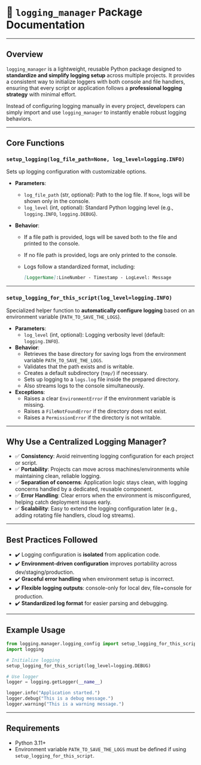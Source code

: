 # 📖 `logging_manager` Package Documentation

------

## Overview

`logging_manager` is a lightweight, reusable Python package designed to **standardize and simplify logging setup** across multiple projects.
 It provides a consistent way to initialize loggers with both console and file handlers, ensuring that every script or application follows a **professional logging strategy** with minimal effort.

Instead of configuring logging manually in every project, developers can simply import and use `logging_manager` to instantly enable robust logging behaviors.

------

## Core Functions

### `setup_logging(log_file_path=None, log_level=logging.INFO)`

Sets up logging configuration with customizable options.

- **Parameters**:

  - `log_file_path` (str, optional): Path to the log file. If `None`, logs will be shown only in the console.
  - `log_level` (int, optional): Standard Python logging level (e.g., `logging.INFO`, `logging.DEBUG`).

- **Behavior**:

  - If a file path is provided, logs will be saved both to the file and printed to the console.

  - If no file path is provided, logs are only printed to the console.

  - Logs follow a standardized format, including:

    ```markdown
    [LoggerName]:LineNumber - Timestamp - LogLevel: Message
    ```

------

### `setup_logging_for_this_script(log_level=logging.INFO)`

Specialized helper function to **automatically configure logging** based on an environment variable (`PATH_TO_SAVE_THE_LOGS`).

- **Parameters**:
  - `log_level` (int, optional): Logging verbosity level (default: `logging.INFO`).
- **Behavior**:
  - Retrieves the base directory for saving logs from the environment variable `PATH_TO_SAVE_THE_LOGS`.
  - Validates that the path exists and is writable.
  - Creates a default subdirectory (`tmp/`) if necessary.
  - Sets up logging to a `logs.log` file inside the prepared directory.
  - Also streams logs to the console simultaneously.
- **Exceptions**:
  - Raises a clear `EnvironmentError` if the environment variable is missing.
  - Raises a `FileNotFoundError` if the directory does not exist.
  - Raises a `PermissionError` if the directory is not writable.

------

## Why Use a Centralized Logging Manager?

- ✅ **Consistency**: Avoid reinventing logging configuration for each project or script.
- ✅ **Portability**: Projects can move across machines/environments while maintaining clean, reliable logging.
- ✅ **Separation of concerns**: Application logic stays clean, with logging concerns handled by a dedicated, reusable component.
- ✅ **Error Handling**: Clear errors when the environment is misconfigured, helping catch deployment issues early.
- ✅ **Scalability**: Easy to extend the logging configuration later (e.g., adding rotating file handlers, cloud log streams).

------

## Best Practices Followed

- ✔️ Logging configuration is **isolated** from application code.
- ✔️ **Environment-driven configuration** improves portability across dev/staging/production.
- ✔️ **Graceful error handling** when environment setup is incorrect.
- ✔️ **Flexible logging outputs**: console-only for local dev, file+console for production.
- ✔️ **Standardized log format** for easier parsing and debugging.

------

## Example Usage

```python
from logging.manager.logging_config import setup_logging_for_this_script
import logging

# Initialize logging
setup_logging_for_this_script(log_level=logging.DEBUG)

# Use logger
logger = logging.getLogger(__name__)

logger.info("Application started.")
logger.debug("This is a debug message.")
logger.warning("This is a warning message.")
```

------

## Requirements

- Python 3.11+
- Environment variable `PATH_TO_SAVE_THE_LOGS` must be defined if using `setup_logging_for_this_script`.
